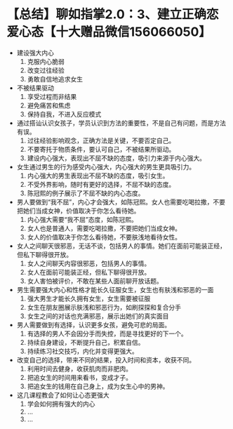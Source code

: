 # 【总结】聊如指掌2.0：3、建立正确恋爱心态【十大赠品微信156066050】

-   建设强大内心
    1.  克服内心脆弱
    2.  改变过往经验
    3.  勇敢自信地追求女生
-   不被结果驱动
    1.  享受过程而非结果
    2.  避免痛苦和焦虑
    3.  保持自我，不进入反应模式
-   通过搭讪认识女孩子，学员认识到方法的重要性，不是自己有问题，而是方法有误。
    1.  过往经验影响观念，正确方法是关键，不要否定自己。
    2.  不要寄托于物质条件，要认可自己，不被结果所驱动。
    3.  建设内心强大，表现出不屈不缺的态度，吸引力来源于内心强大。
-   女生通过男生的行为感受内心强大，内心强大的男生更具吸引力。
    1.  内心强大的男生表现出不屈不缺的态度，吸引女生。
    2.  不受外界影响，随时有更好的选择，不屈不缺的态度。
    3.  陈冠熙的例子展示了不屈不缺的内心态度。
-   男人要做到“我不屈”，内心才会强大，如陈冠熙。女人也需要吃喝拉撒，不要把她们当成女神，价值取决于你怎么看待她。
    1.  内心强大需要“我不屈”态度，如陈冠熙。
    2.  女人也是普通人，需要吃喝拉撒，不要把她们当成女神。
    3.  女人的价值取决于你怎么看待她，不要肤浅地看待女性。
-   女人之间聊天很邪恶，无话不谈，包括男人的事情。她们在面前可能装正经，但私下聊得很开放。
    1.  女人之间聊天内容很邪恶，包括男人的事情。
    2.  女人在面前可能装正经，但私下聊得很开放。
    3.  女人害怕被评价，不敢在某些人面前聊开放话题。
-   男生需要强大内心和性格才能长久征服女生，女生也有肤浅和邪恶的一面
    1.  强大男生才能长久拥有女生，女生需要被征服
    2.  女生在朋友圈展示肤浅和邪恶行为，如刷探探和复合分手
    3.  女生之间的对话也充满邪恶，展示出她们的真实面目
-   男人需要做到有选择，认识更多女孩，避免可悲的局面。
    1.  有选择的男人不会因分手而失控，而是寻找更好的下一个。
    2.  持续自身建设，不断提升自己，积累自信。
    3.  持续练习社交技巧，内化并变得更强大。
-   改变自己的选择，带来不同的结果，投入时间和资本，收获不同。
    1.  利用时间去健身，收获肌肉而非肥肉。
    2.  把追女生的时间用来看书，变成才子。
    3.  把追女生的钱用在自己身上，成为女生心中的男神。
-   这几课程教会了如何让心态更强大
    1.  学会如何拥有强大的内心
    2.  ...
    3.  ...